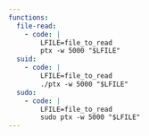 ```yaml
---
functions:
  file-read:
    - code: |
        LFILE=file_to_read
        ptx -w 5000 "$LFILE"
  suid:
    - code: |
        LFILE=file_to_read
        ./ptx -w 5000 "$LFILE"
  sudo:
    - code: |
        LFILE=file_to_read
        sudo ptx -w 5000 "$LFILE"
---
```

